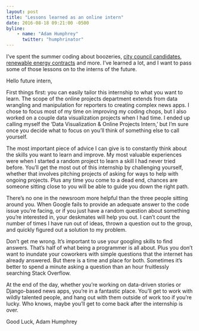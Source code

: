 ```yaml
---
layout: post
title: "Lessons learned as an online intern"
date: 2016-08-18 09:21:00 -0500
byline:
    - name: "Adam Humphrey"
      twitter: "humphrinator"
---
```


I’ve spent the summer coding about boozeries, [city council candidates](http://apps.statesman.com/council-candidate-explorer/election/2016/), [renewable energy contracts](http://projects.statesman.com/news/080716-wind-tax/) and more. I’ve learned a lot, and I want to pass some of those lessons on to the interns of the future.

Hello future intern,

First things first: you can easily tailor this internship to what you want to learn. The scope of the online projects department extends from data wrangling and manipulation for reporters to creating complex news apps. I chose to focus most of my time on improving my coding chops, but I also worked on a couple data visualization projects when I had time. I ended up calling myself the ‘Data Visualization & Online Projects Intern,’ but I’m sure once you decide what to focus on you’ll think of something else to call yourself.

The most important piece of advice I can give is to constantly think about the skills you want to learn and improve. My most valuable experiences were when I started a random project to learn a skill I had never tried before. You’ll get the most out of this internship by challenging yourself, whether that involves pitching projects of asking for ways to help with ongoing projects. Plus any time you come to a dead end, chances are someone sitting close to you will be able to guide you down the right path.

There’s no one in the newsroom more helpful than the three people sitting around you. When Google fails to provide an adequate answer to the code issue you’re facing, or if you just have a random question about something you’re interested in, your deskmates will help you out. I can’t count the number of times I have run out of ideas, thrown a question out to the group, and quickly figured out a solution to my problem.

Don’t get me wrong. It’s important to use your googling skills to find answers. That’s half of what being a programmer is all about. Plus you don’t want to inundate your coworkers with simple questions that the internet has already answered. But there is a time and place for both. Sometimes it’s better to spend a minute asking a question than an hour fruitlessly searching Stack Overflow.

At the end of the day, whether you’re working on data-driven stories or Django-based news apps, you’re in a fantastic place. You’ll get to work with wildly talented people, and hang out with them outside of work too if you’re lucky. Who knows, maybe you’ll get to come back after the internship is over.

Good Luck,
Adam Humphrey
